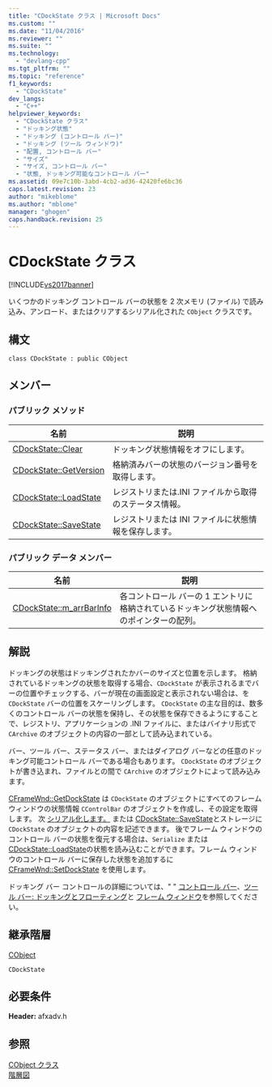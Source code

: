 ```yaml
---
title: "CDockState クラス | Microsoft Docs"
ms.custom: ""
ms.date: "11/04/2016"
ms.reviewer: ""
ms.suite: ""
ms.technology: 
  - "devlang-cpp"
ms.tgt_pltfrm: ""
ms.topic: "reference"
f1_keywords: 
  - "CDockState"
dev_langs: 
  - "C++"
helpviewer_keywords: 
  - "CDockState クラス"
  - "ドッキング状態"
  - "ドッキング (コントロール バー)"
  - "ドッキング (ツール ウィンドウ)"
  - "配置, コントロール バー"
  - "サイズ"
  - "サイズ, コントロール バー"
  - "状態, ドッキング可能なコントロール バー"
ms.assetid: 09e7c10b-3abd-4cb2-ad36-42420fe6bc36
caps.latest.revision: 23
author: "mikeblome"
ms.author: "mblome"
manager: "ghogen"
caps.handback.revision: 25
---
```

# CDockState クラス
[!INCLUDE[vs2017banner](../../assembler/inline/includes/vs2017banner.md)]

いくつかのドッキング コントロール バーの状態を 2 次メモリ \(ファイル\) で読み込み、アンロード、またはクリアするシリアル化された `CObject` クラスです。  
  
## 構文  
  
```  
class CDockState : public CObject  
```  
  
## メンバー  
  
### パブリック メソッド  
  
|名前|説明|  
|--------|--------|  
|[CDockState::Clear](../Topic/CDockState::Clear.md)|ドッキング状態情報をオフにします。|  
|[CDockState::GetVersion](../Topic/CDockState::GetVersion.md)|格納済みバーの状態のバージョン番号を取得します。|  
|[CDockState::LoadState](../Topic/CDockState::LoadState.md)|レジストリまたは.INI ファイルから取得のステータス情報。|  
|[CDockState::SaveState](../Topic/CDockState::SaveState.md)|レジストリまたは INI ファイルに状態情報を保存します。|  
  
### パブリック データ メンバー  
  
|名前|説明|  
|--------|--------|  
|[CDockState::m\_arrBarInfo](../Topic/CDockState::m_arrBarInfo.md)|各コントロール バーの 1 エントリに格納されているドッキング状態情報へのポインターの配列。|  
  
## 解説  
 ドッキングの状態はドッキングされたかバーのサイズと位置を示します。  格納されているドッキングの状態を取得する場合、`CDockState` が表示されるまでバーの位置やチェックする、バーが現在の画面設定と表示されない場合は、を `CDockState` バーの位置をスケーリングします。  `CDockState` の主な目的は、数多くのコントロール バーの状態を保持し、その状態を保存できるようにすることで、レジストリ、アプリケーションの .INI ファイルに、またはバイナリ形式で `CArchive` のオブジェクトの内容の一部として読み込まれている。  
  
 バー、ツール バー、ステータス バー、またはダイアログ バーなどの任意のドッキング可能コントロール バーである場合もあります。  `CDockState` のオブジェクトが書き込まれ、ファイルとの間で `CArchive` のオブジェクトによって読み込みます。  
  
 [CFrameWnd::GetDockState](../Topic/CFrameWnd::GetDockState.md) は `CDockState` のオブジェクトにすべてのフレーム ウィンドウの状態情報 `CControlBar` のオブジェクトを作成し、その設定を取得します。  次 [シリアル化します。](../Topic/CObject::Serialize.md) または [CDockState::SaveState](../Topic/CDockState::SaveState.md)とストレージに `CDockState` のオブジェクトの内容を記述できます。  後でフレーム ウィンドウのコントロール バーの状態を復元する場合は、`Serialize` または [CDockState::LoadState](../Topic/CDockState::LoadState.md)の状態を読み込むことができます。フレーム ウィンドウのコントロール バーに保存した状態を追加するに [CFrameWnd::SetDockState](../Topic/CFrameWnd::SetDockState.md) を使用します。  
  
 ドッキング バー コントロールの詳細については、" " [コントロール バー](../Topic/Control%20Bars.md)、[ツール バー: ドッキングとフローティング](../../mfc/docking-and-floating-toolbars.md)と [フレーム ウィンドウ](../../mfc/frame-windows.md)を参照してください。  
  
## 継承階層  
 [CObject](../Topic/CObject%20Class.md)  
  
 `CDockState`  
  
## 必要条件  
 **Header:** afxadv.h  
  
## 参照  
 [CObject クラス](../Topic/CObject%20Class.md)   
 [階層図](../../mfc/hierarchy-chart.md)
